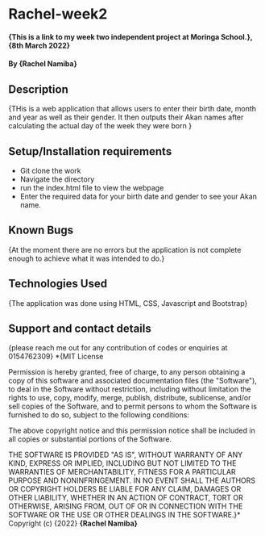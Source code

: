 # Rachel-week2
#### {This is a link to my week two independent project at Moringa School.}, {8th March 2022}
#### By **{Rachel Namiba}**
## Description
{THis is a web application that allows users to enter their birth date, month and year as well as their gender. It then outputs their Akan names after calculating the actual day of the week they were born }
## Setup/Installation requirements
* Git clone the work
* Navigate the directory
* run the index.html file to view the webpage 
* Enter the required data for your birth date and gender to see your Akan name.
## Known Bugs
{At the moment there are no errors but the application is not complete enough to achieve what it was intended to do.}
## Technologies Used
{The application was done using HTML, CSS, Javascript and Bootstrap}
## Support and contact details
{please reach me out for any contribution of codes or enquiries at 0154762309}
*{MIT License

Permission is hereby granted, free of charge, to any person obtaining a copy
of this software and associated documentation files (the "Software"), to deal
in the Software without restriction, including without limitation the rights
to use, copy, modify, merge, publish, distribute, sublicense, and/or sell
copies of the Software, and to permit persons to whom the Software is
furnished to do so, subject to the following conditions:

The above copyright notice and this permission notice shall be included in all
copies or substantial portions of the Software.

THE SOFTWARE IS PROVIDED "AS IS", WITHOUT WARRANTY OF ANY KIND, EXPRESS OR
IMPLIED, INCLUDING BUT NOT LIMITED TO THE WARRANTIES OF MERCHANTABILITY,
FITNESS FOR A PARTICULAR PURPOSE AND NONINFRINGEMENT. IN NO EVENT SHALL THE
AUTHORS OR COPYRIGHT HOLDERS BE LIABLE FOR ANY CLAIM, DAMAGES OR OTHER
LIABILITY, WHETHER IN AN ACTION OF CONTRACT, TORT OR OTHERWISE, ARISING FROM,
OUT OF OR IN CONNECTION WITH THE SOFTWARE OR THE USE OR OTHER DEALINGS IN THE
SOFTWARE.}*
Copyright (c) {2022} **{Rachel Namiba}**